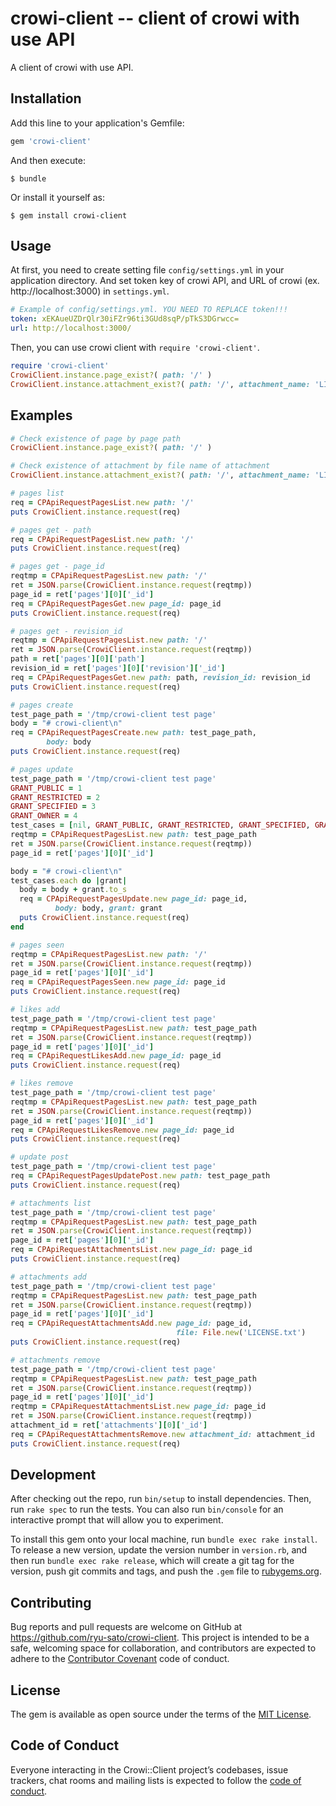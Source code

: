 # crowi-client -- client of crowi with use API

A client of crowi with use API.

## Installation

Add this line to your application's Gemfile:

```ruby
gem 'crowi-client'
```

And then execute:

    $ bundle

Or install it yourself as:

    $ gem install crowi-client

## Usage

At first, you need to create setting file ```config/settings.yml``` in your application directory.
And set token key of crowi API, and URL of crowi (ex. http://localhost:3000) in ```settings.yml```.

```YAML
# Example of config/settings.yml. YOU NEED TO REPLACE token!!!
token: xEKAueUZDrQlr30iFZr96ti3GUd8sqP/pTkS3DGrwcc=
url: http://localhost:3000/
```

Then, you can use crowi client with ```require 'crowi-client'```.

```ruby
require 'crowi-client'
CrowiClient.instance.page_exist?( path: '/' )
CrowiClient.instance.attachment_exist?( path: '/', attachment_name: 'LICENSE.txt' )
```

## Examples

```ruby
# Check existence of page by page path
CrowiClient.instance.page_exist?( path: '/' )
```

```ruby
# Check existence of attachment by file name of attachment
CrowiClient.instance.attachment_exist?( path: '/', attachment_name: 'LICENSE.txt' )
```

```ruby
# pages list
req = CPApiRequestPagesList.new path: '/'
puts CrowiClient.instance.request(req)
```

```ruby
# pages get - path
req = CPApiRequestPagesList.new path: '/'
puts CrowiClient.instance.request(req)
```

```ruby
# pages get - page_id
reqtmp = CPApiRequestPagesList.new path: '/'
ret = JSON.parse(CrowiClient.instance.request(reqtmp))
page_id = ret['pages'][0]['_id']
req = CPApiRequestPagesGet.new page_id: page_id
puts CrowiClient.instance.request(req)
```

```ruby
# pages get - revision_id
reqtmp = CPApiRequestPagesList.new path: '/'
ret = JSON.parse(CrowiClient.instance.request(reqtmp))
path = ret['pages'][0]['path']
revision_id = ret['pages'][0]['revision']['_id']
req = CPApiRequestPagesGet.new path: path, revision_id: revision_id
puts CrowiClient.instance.request(req)
```

```ruby
# pages create
test_page_path = '/tmp/crowi-client test page'
body = "# crowi-client\n"
req = CPApiRequestPagesCreate.new path: test_page_path,
        body: body
puts CrowiClient.instance.request(req)
```

```ruby
# pages update
test_page_path = '/tmp/crowi-client test page'
GRANT_PUBLIC = 1
GRANT_RESTRICTED = 2
GRANT_SPECIFIED = 3
GRANT_OWNER = 4
test_cases = [nil, GRANT_PUBLIC, GRANT_RESTRICTED, GRANT_SPECIFIED, GRANT_OWNER]
reqtmp = CPApiRequestPagesList.new path: test_page_path
ret = JSON.parse(CrowiClient.instance.request(reqtmp))
page_id = ret['pages'][0]['_id']

body = "# crowi-client\n"
test_cases.each do |grant|
  body = body + grant.to_s
  req = CPApiRequestPagesUpdate.new page_id: page_id,
          body: body, grant: grant
  puts CrowiClient.instance.request(req)
end
```

```ruby
# pages seen
reqtmp = CPApiRequestPagesList.new path: '/'
ret = JSON.parse(CrowiClient.instance.request(reqtmp))
page_id = ret['pages'][0]['_id']
req = CPApiRequestPagesSeen.new page_id: page_id
puts CrowiClient.instance.request(req)
```

```ruby
# likes add
test_page_path = '/tmp/crowi-client test page'
reqtmp = CPApiRequestPagesList.new path: test_page_path
ret = JSON.parse(CrowiClient.instance.request(reqtmp))
page_id = ret['pages'][0]['_id']
req = CPApiRequestLikesAdd.new page_id: page_id
puts CrowiClient.instance.request(req)
```

```ruby
# likes remove
test_page_path = '/tmp/crowi-client test page'
reqtmp = CPApiRequestPagesList.new path: test_page_path
ret = JSON.parse(CrowiClient.instance.request(reqtmp))
page_id = ret['pages'][0]['_id']
req = CPApiRequestLikesRemove.new page_id: page_id
puts CrowiClient.instance.request(req)
```

```ruby
# update post
test_page_path = '/tmp/crowi-client test page'
req = CPApiRequestPagesUpdatePost.new path: test_page_path
puts CrowiClient.instance.request(req)
```


```ruby
# attachments list
test_page_path = '/tmp/crowi-client test page'
reqtmp = CPApiRequestPagesList.new path: test_page_path
ret = JSON.parse(CrowiClient.instance.request(reqtmp))
page_id = ret['pages'][0]['_id']
req = CPApiRequestAttachmentsList.new page_id: page_id
puts CrowiClient.instance.request(req)
```

```ruby
# attachments add
test_page_path = '/tmp/crowi-client test page'
reqtmp = CPApiRequestPagesList.new path: test_page_path
ret = JSON.parse(CrowiClient.instance.request(reqtmp))
page_id = ret['pages'][0]['_id']
req = CPApiRequestAttachmentsAdd.new page_id: page_id,
                                     file: File.new('LICENSE.txt')
puts CrowiClient.instance.request(req)
```

```ruby
# attachments remove
test_page_path = '/tmp/crowi-client test page'
reqtmp = CPApiRequestPagesList.new path: test_page_path
ret = JSON.parse(CrowiClient.instance.request(reqtmp))
page_id = ret['pages'][0]['_id']
reqtmp = CPApiRequestAttachmentsList.new page_id: page_id
ret = JSON.parse(CrowiClient.instance.request(reqtmp))
attachment_id = ret['attachments'][0]['_id']
req = CPApiRequestAttachmentsRemove.new attachment_id: attachment_id
puts CrowiClient.instance.request(req)
```

## Development

After checking out the repo, run `bin/setup` to install dependencies. Then, run `rake spec` to run the tests. You can also run `bin/console` for an interactive prompt that will allow you to experiment.

To install this gem onto your local machine, run `bundle exec rake install`. To release a new version, update the version number in `version.rb`, and then run `bundle exec rake release`, which will create a git tag for the version, push git commits and tags, and push the `.gem` file to [rubygems.org](https://rubygems.org).

## Contributing

Bug reports and pull requests are welcome on GitHub at https://github.com/ryu-sato/crowi-client. This project is intended to be a safe, welcoming space for collaboration, and contributors are expected to adhere to the [Contributor Covenant](http://contributor-covenant.org) code of conduct.

## License

The gem is available as open source under the terms of the [MIT License](http://opensource.org/licenses/MIT).

## Code of Conduct

Everyone interacting in the Crowi::Client project’s codebases, issue trackers, chat rooms and mailing lists is expected to follow the [code of conduct](https://github.com/ryu-sato/crowi-client/blob/master/CODE_OF_CONDUCT.md).
